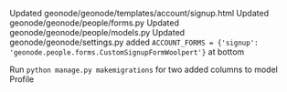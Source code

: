 Updated geonode/geonode/templates/account/signup.html
Updated geonode/geonode/people/forms.py
Updated geonode/geonode/people/models.py
Updated geonode/geonode/settings.py added `ACCOUNT_FORMS = {'signup': 'geonode.people.forms.CustomSignupFormWoolpert'}` at bottom

Run `python manage.py makemigrations` for two added columns to model Profile